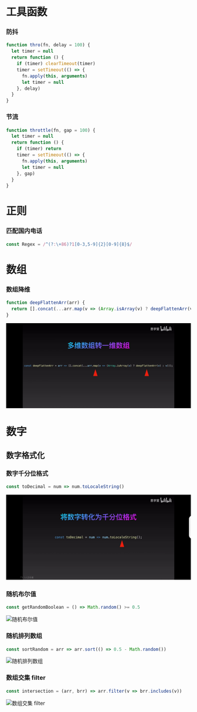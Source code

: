 # 工具函数

### 防抖

```js
function thro(fn, delay = 100) {
  let timer = null
  return function () {
    if (timer) clearTimeout(timer)
    timer = setTimeout(() => {
      fn.apply(this, arguments)
      let timer = null
    }, delay)
  }
}
```

### 节流

```js
function throttle(fn, gap = 100) {
  let timer = null
  return function () {
    if (timer) return
    timer = setTimeout(() => {
      fn.apply(this, arguments)
      let timer = null
    }, gap)
  }
}
```

# 正则

### 匹配国内电话

```js
const Regex = /^(?:\+86)?1[0-3,5-9]{2}[0-9]{8}$/
```

# 数组

### 数组降维

```js
function deepFlattenArr(arr) {
  return [].concat(...arr.map(v => (Array.isArray(v) ? deepFlattenArr(v) : v)))
}
```

![数组降维](./assets/工具函数/数组降维.jpg#7)

# 数字

## 数字格式化

### 数字千分位格式

```js
const toDecimal = num => num.toLocaleString()
```

![数字千分位格式](./assets/工具函数/数字千分位格式.jpg#7)

### 随机布尔值

```js
const getRandomBoolean = () => Math.random() >= 0.5
```

![随机布尔值](/assets/随机布尔值.jpg)

### 随机排列数组

```js
const sortRandom = arr => arr.sort(() => 0.5 - Math.random())
```

![随机排列数组](/assets/随机排列数组.jpg)

### 数组交集 filter

```js
const intersection = (arr, brr) => arr.filter(v => brr.includes(v))
```

![数组交集 filter](/assets/数组交集%20filter.jpg)
